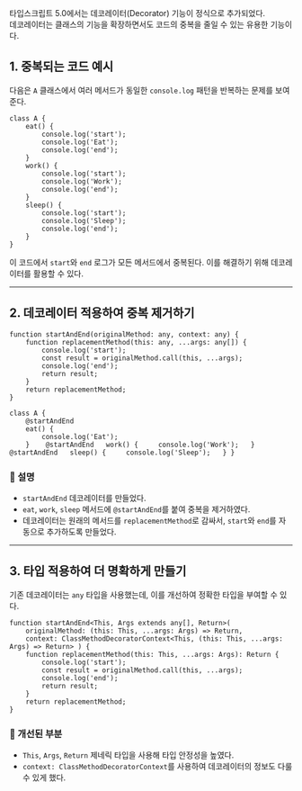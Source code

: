 타입스크립트 5.0에서는 데코레이터(Decorator) 기능이 정식으로 추가되었다.  
데코레이터는 클래스의 기능을 확장하면서도 코드의 중복을 줄일 수 있는 유용한 기능이다.

## **1. 중복되는 코드 예시**

다음은 `A` 클래스에서 여러 메서드가 동일한 `console.log` 패턴을 반복하는 문제를 보여준다.
```
class A {   
	eat() {     
		console.log('start');     
		console.log('Eat');     
		console.log('end');   
	}    
	work() {     
		console.log('start');     
		console.log('Work');     
		console.log('end');   
	}    
	sleep() {     
		console.log('start');     
		console.log('Sleep');     
		console.log('end');   
	} 
}

```


이 코드에서 `start`와 `end` 로그가 모든 메서드에서 중복된다. 이를 해결하기 위해 데코레이터를 활용할 수 있다.

---

## **2. 데코레이터 적용하여 중복 제거하기**
```
function startAndEnd(originalMethod: any, context: any) {   
	function replacementMethod(this: any, ...args: any[]) {
	    console.log('start');     
	    const result = originalMethod.call(this, ...args);
		console.log('end');     
		return result;   
	}   
	return replacementMethod; 
}  

class A {   
	@startAndEnd   
	eat() {     
		console.log('Eat');   
	}    @startAndEnd   work() {     console.log('Work');   }    @startAndEnd   sleep() {     console.log('Sleep');   } }

```


### **📌 설명**

- `startAndEnd` 데코레이터를 만들었다.
- `eat`, `work`, `sleep` 메서드에 `@startAndEnd`를 붙여 중복을 제거하였다.
- 데코레이터는 원래의 메서드를 `replacementMethod`로 감싸서, `start`와 `end`를 자동으로 추가하도록 만들었다.

---

## **3. 타입 적용하여 더 명확하게 만들기**

기존 데코레이터는 `any` 타입을 사용했는데, 이를 개선하여 정확한 타입을 부여할 수 있다.
```
function startAndEnd<This, Args extends any[], Return>(   
	originalMethod: (this: This, ...args: Args) => Return,   
	context: ClassMethodDecoratorContext<This, (this: This, ...args: Args) => Return> ) {   
	function replacementMethod(this: This, ...args: Args): Return {
	    console.log('start');     
	    const result = originalMethod.call(this, ...args);
		console.log('end');     
		return result;   
	}   
	return replacementMethod; 
}
```



### **📌 개선된 부분**

- `This`, `Args`, `Return` 제네릭 타입을 사용해 타입 안정성을 높였다.
- `context: ClassMethodDecoratorContext`를 사용하여 데코레이터의 정보도 다룰 수 있게 했다.